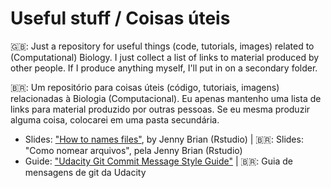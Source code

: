 # Useful stuff / Coisas úteis 

🇬🇧: Just a repository for useful things (code, tutorials, images) related to (Computational) Biology. I just collect a list of links to material produced by other people. If I produce anything myself, I'll put in on a secondary folder.

🇧🇷: Um repositório para coisas úteis (código, tutoriais, imagens) relacionadas à Biologia (Computacional). Eu apenas mantenho uma lista de links para material produzido por outras pessoas. Se eu mesma produzir alguma coisa, colocarei em uma pasta secundária.
 

+ Slides: ["How to names files"](https://speakerdeck.com/jennybc/how-to-name-files), by Jenny Brian (Rstudio) | 🇧🇷: Slides: "Como nomear arquivos", pela Jenny Brian (Rstudio)
+ Guide: ["Udacity Git Commit Message Style Guide"](http://udacity.github.io/git-styleguide/) | 🇧🇷: Guia de mensagens de git da Udacity
